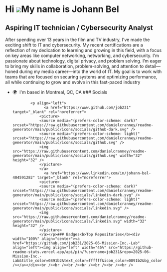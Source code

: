 Hi ![](https://user-images.githubusercontent.com/18350557/176309783-0785949b-9127-417c-8b55-ab5a4333674e.gif)My name is Johann Bel
==================================================================================================================================

Aspiring IT technician / Cybersecurity Analyst
----------------------------------------------

After spending over 13 years in the film and TV industry, I've made the exciting shift to IT and cybersecurity. My recent certifications are a reflection of my dedication to learning and growing in this field, with a focus on key areas like computer networking, networking, and cybersecurity. I'm passionate about technology, digital privacy, and problem solving. I’m eager to bring my skills in collaboration, problem-solving, and attention to detail—honed during my media career—into the world of IT. My goal is to work with teams that are focused on securing systems and optimizing performance, all while continuing to grow and evolve in this fast-paced industry

*   🌍  I'm based in Montreal, QC, CA
                  ### Socials
                  
                  
                <p align="left">
                      <a href="https://www.github.com/job231" target="_blank" rel="noreferrer">
                    <picture>
                    <source media="(prefers-color-scheme: dark)" srcset="https://raw.githubusercontent.com/danielcranney/readme-generator/main/public/icons/socials/github-dark.svg" />
                    <source media="(prefers-color-scheme: light)" srcset="https://raw.githubusercontent.com/danielcranney/readme-generator/main/public/icons/socials/github.svg" />
                    <img src="https://raw.githubusercontent.com/danielcranney/readme-generator/main/public/icons/socials/github.svg" width="32" height="32" />
                    </picture>
                    </a>
                      <a href="https://www.linkedin.com/in/johann-bel-404591282" target="_blank" rel="noreferrer">
                    <picture>
                    <source media="(prefers-color-scheme: dark)" srcset="https://raw.githubusercontent.com/danielcranney/readme-generator/main/public/icons/socials/linkedin-dark.svg" />
                    <source media="(prefers-color-scheme: light)" srcset="https://raw.githubusercontent.com/danielcranney/readme-generator/main/public/icons/socials/linkedin.svg" />
                    <img src="https://raw.githubusercontent.com/danielcranney/readme-generator/main/public/icons/socials/linkedin.svg" width="32" height="32" />
                    </picture>
                    </a></p>### Badges<b>Top Repositories</b><div width="100%" align="center"><a href="https://github.com/job231/2025-06-Mission-Inc.-Lab" align="left"><img align="left" width="45%" src="https://github-readme-stats.vercel.app/api/pin/?username=job231&repo=2025-06-Mission-Inc.-Lab&title_color=0891b2&text_color=ffffff&icon_color=0891b2&bg_color=1c1917&hide_border=true&locale=en" /></a></div><br /><br /><br /><br /><br /><br /><br />

